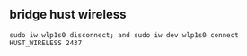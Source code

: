 

##  bridge hust wireless

```
sudo iw wlp1s0 disconnect; and sudo iw dev wlp1s0 connect HUST_WIRELESS 2437
```
